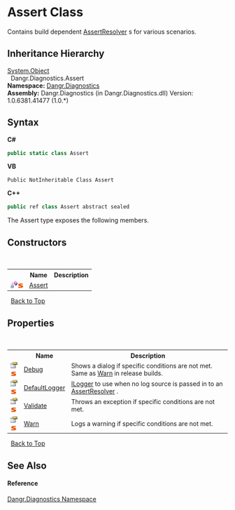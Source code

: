 # Assert Class
 

Contains build dependent <a href="T_Dangr_Diagnostics_AssertResolver">AssertResolver</a> s for various scenarios.


## Inheritance Hierarchy
<a href="http://msdn2.microsoft.com/en-us/library/e5kfa45b" target="_blank">System.Object</a><br />&nbsp;&nbsp;Dangr.Diagnostics.Assert<br />
**Namespace:**&nbsp;<a href="N_Dangr_Diagnostics">Dangr.Diagnostics</a><br />**Assembly:**&nbsp;Dangr.Diagnostics (in Dangr.Diagnostics.dll) Version: 1.0.6381.41477 (1.0.*)

## Syntax

**C#**<br />
``` C#
public static class Assert
```

**VB**<br />
``` VB
Public NotInheritable Class Assert
```

**C++**<br />
``` C++
public ref class Assert abstract sealed
```

The Assert type exposes the following members.


## Constructors
&nbsp;<table><tr><th></th><th>Name</th><th>Description</th></tr><tr><td>![Private method](media/privmethod.gif "Private method")![Static member](media/static.gif "Static member")</td><td><a href="M_Dangr_Diagnostics_Assert__cctor">Assert</a></td><td /></tr></table>&nbsp;
<a href="#assert-class">Back to Top</a>

## Properties
&nbsp;<table><tr><th></th><th>Name</th><th>Description</th></tr><tr><td>![Public property](media/pubproperty.gif "Public property")![Static member](media/static.gif "Static member")</td><td><a href="P_Dangr_Diagnostics_Assert_Debug">Debug</a></td><td>
Shows a dialog if specific conditions are not met. Same as <a href="P_Dangr_Diagnostics_Assert_Warn">Warn</a> in release builds.</td></tr><tr><td>![Public property](media/pubproperty.gif "Public property")![Static member](media/static.gif "Static member")</td><td><a href="P_Dangr_Diagnostics_Assert_DefaultLogger">DefaultLogger</a></td><td><a href="T_Dangr_Logging_ILogger">ILogger</a> to use when no log source is passed in to an <a href="T_Dangr_Diagnostics_AssertResolver">AssertResolver</a> .</td></tr><tr><td>![Public property](media/pubproperty.gif "Public property")![Static member](media/static.gif "Static member")</td><td><a href="P_Dangr_Diagnostics_Assert_Validate">Validate</a></td><td>
Throws an exception if specific conditions are not met.</td></tr><tr><td>![Public property](media/pubproperty.gif "Public property")![Static member](media/static.gif "Static member")</td><td><a href="P_Dangr_Diagnostics_Assert_Warn">Warn</a></td><td>
Logs a warning if specific conditions are not met.</td></tr></table>&nbsp;
<a href="#assert-class">Back to Top</a>

## See Also


#### Reference
<a href="N_Dangr_Diagnostics">Dangr.Diagnostics Namespace</a><br />